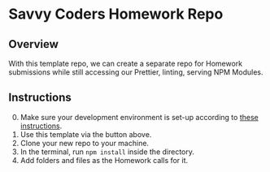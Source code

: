 # Savvy Coders Homework Repo

## Overview
With this template repo, we can create a separate repo for Homework submissions while still accessing our Prettier, linting, serving NPM Modules.

## Instructions
0. Make sure your development environment is set-up according to [these instructions](https://github.com/savvy-coders/sc-curriculum/tree/master/Week0-DevelopmentEnvironment).
1. Use this template via the button above.
2. Clone your new repo to your machine.
3. In the terminal, run `npm install` inside the directory.
4. Add folders and files as the Homework calls for it.
